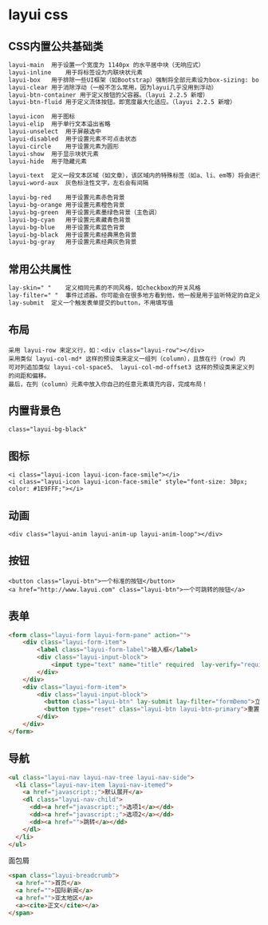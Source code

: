 # layui css

## CSS内置公共基础类

~~~html
layui-main	用于设置一个宽度为 1140px 的水平居中块（无响应式）
layui-inline	用于将标签设为内联块状元素
layui-box	用于排除一些UI框架（如Bootstrap）强制将全部元素设为box-sizing: border-box所引发的尺寸偏差
layui-clear	用于消除浮动（一般不怎么常用，因为layui几乎没用到浮动）
layui-btn-container	用于定义按钮的父容器。（layui 2.2.5 新增）
layui-btn-fluid	用于定义流体按钮。即宽度最大化适应。（layui 2.2.5 新增）

layui-icon	用于图标
layui-elip	用于单行文本溢出省略
layui-unselect	用于屏蔽选中
layui-disabled	用于设置元素不可点击状态
layui-circle	用于设置元素为圆形
layui-show	用于显示块状元素
layui-hide	用于隐藏元素

layui-text	定义一段文本区域（如文章），该区域内的特殊标签（如a、li、em等）将会进行相应处理
layui-word-aux	灰色标注性文字，左右会有间隔

layui-bg-red	用于设置元素赤色背景
layui-bg-orange	用于设置元素橙色背景
layui-bg-green	用于设置元素墨绿色背景（主色调）
layui-bg-cyan	用于设置元素藏青色背景
layui-bg-blue	用于设置元素蓝色背景
layui-bg-black	用于设置元素经典黑色背景
layui-bg-gray	用于设置元素经典灰色背景
~~~

## 常用公共属性

~~~html
lay-skin=" "	定义相同元素的不同风格，如checkbox的开关风格
lay-filter=" "	事件过滤器。你可能会在很多地方看到他，他一般是用于监听特定的自定义事件。你可以把它看作是一个ID选择器
lay-submit	定义一个触发表单提交的button，不用填写值
~~~

## 布局
	
	采用 layui-row 来定义行，如：<div class="layui-row"></div>
	采用类似 layui-col-md* 这样的预设类来定义一组列（column），且放在行（row）内
	可对列追加类似 layui-col-space5、 layui-col-md-offset3 这样的预设类来定义列的间距和偏移。
	最后，在列（column）元素中放入你自己的任意元素填充内容，完成布局！

## 内置背景色
	
	class="layui-bg-black"

## 图标
	
	<i class="layui-icon layui-icon-face-smile"></i>   
	<i class="layui-icon layui-icon-face-smile" style="font-size: 30px; color: #1E9FFF;"></i>  

## 动画

	<div class="layui-anim layui-anim-up layui-anim-loop"></div>

## 按钮

	<button class="layui-btn">一个标准的按钮</button>
	<a href="http://www.layui.com" class="layui-btn">一个可跳转的按钮</a>

## 表单

~~~html
<form class="layui-form layui-form-pane" action="">
	<div class="layui-form-item">
    	<label class="layui-form-label">输入框</label>
    	<div class="layui-input-block">
      		<input type="text" name="title" required  lay-verify="required" placeholder="请输入标题" autocomplete="off" class="layui-input">
    	</div>
    </div>
    <div class="layui-form-item">
	    <div class="layui-input-block">
	      <button class="layui-btn" lay-submit lay-filter="formDemo">立即提交</button>
	      <button type="reset" class="layui-btn layui-btn-primary">重置</button>
	    </div>
  	</div>
</form>
~~~

## 导航

~~~html
<ul class="layui-nav layui-nav-tree layui-nav-side">
  <li class="layui-nav-item layui-nav-itemed">
    <a href="javascript:;">默认展开</a>
    <dl class="layui-nav-child">
      <dd><a href="javascript:;">选项1</a></dd>
      <dd><a href="javascript:;">选项2</a></dd>
      <dd><a href="">跳转</a></dd>
    </dl>
  </li>
</ul>
~~~

面包屑

~~~html
<span class="layui-breadcrumb">
  <a href="">首页</a>
  <a href="">国际新闻</a>
  <a href="">亚太地区</a>
  <a><cite>正文</cite></a>
</span>
~~~

